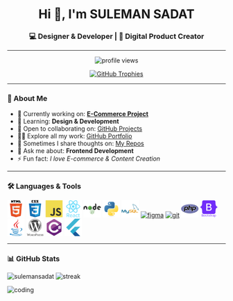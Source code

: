 <h1 align="center">Hi 👋, I'm SULEMAN SADAT</h1>
<h3 align="center">💻 Designer & Developer | 🎨 Digital Product Creator</h3>

---

<p align="center">
  <img src="https://komarev.com/ghpvc/?username=sulemansadat&label=Profile%20views&color=0e75b6&style=flat" alt="profile views" />
</p>

<p align="center">
  <a href="https://github.com/ryo-ma/github-profile-trophy">
    <img src="https://github-profile-trophy.vercel.app/?username=sulemansadat&theme=gruvbox&row=1&column=6&margin-w=10&margin-h=10" alt="GitHub Trophies" />
  </a>
</p>

---

### 🚀 About Me  
- 🔭 Currently working on: [**E-Commerce Project**](https://sulemansadat.github.io/eCommerce/)  
- 🌱 Learning: **Design & Development**  
- 👯 Open to collaborating on: [GitHub Projects](https://github.com/SulemanSadat/)  
- 👨‍💻 Explore all my work: [GitHub Portfolio](https://github.com/SulemanSadat/)  
- 📝 Sometimes I share thoughts on: [My Repos](https://github.com/SulemanSadat/)  
- 💬 Ask me about: **Frontend Development**  
- ⚡ Fun fact: *I love E-commerce & Content Creation*  

---

### 🛠️ Languages & Tools  
<p align="left">
  <a href="https://www.w3.org/html/" target="_blank"><img src="https://raw.githubusercontent.com/devicons/devicon/master/icons/html5/html5-original-wordmark.svg" alt="html5" width="40" height="40"/></a>
  <a href="https://www.w3schools.com/css/" target="_blank"><img src="https://raw.githubusercontent.com/devicons/devicon/master/icons/css3/css3-original-wordmark.svg" alt="css3" width="40" height="40"/></a>
  <a href="https://developer.mozilla.org/en-US/docs/Web/JavaScript" target="_blank"><img src="https://raw.githubusercontent.com/devicons/devicon/master/icons/javascript/javascript-original.svg" alt="javascript" width="40" height="40"/></a>
  <a href="https://reactjs.org/" target="_blank"><img src="https://raw.githubusercontent.com/devicons/devicon/master/icons/react/react-original-wordmark.svg" alt="react" width="40" height="40"/></a>
  <a href="https://nodejs.org" target="_blank"><img src="https://raw.githubusercontent.com/devicons/devicon/master/icons/nodejs/nodejs-original-wordmark.svg" alt="nodejs" width="40" height="40"/></a>
  <a href="https://www.python.org" target="_blank"><img src="https://raw.githubusercontent.com/devicons/devicon/master/icons/python/python-original.svg" alt="python" width="40" height="40"/></a>
  <a href="https://www.mysql.com/" target="_blank"><img src="https://raw.githubusercontent.com/devicons/devicon/master/icons/mysql/mysql-original-wordmark.svg" alt="mysql" width="40" height="40"/></a>
  <a href="https://www.figma.com/" target="_blank"><img src="https://www.vectorlogo.zone/logos/figma/figma-icon.svg" alt="figma" width="40" height="40"/></a>
  <a href="https://git-scm.com/" target="_blank"><img src="https://www.vectorlogo.zone/logos/git-scm/git-scm-icon.svg" alt="git" width="40" height="40"/></a>
  <a href="https://www.php.net" target="_blank"><img src="https://raw.githubusercontent.com/devicons/devicon/master/icons/php/php-original.svg" alt="php" width="40" height="40"/></a>
  <a href="https://getbootstrap.com" target="_blank"><img src="https://raw.githubusercontent.com/devicons/devicon/master/icons/bootstrap/bootstrap-plain-wordmark.svg" alt="bootstrap" width="40" height="40"/></a>
  <a href="https://www.java.com" target="_blank"><img src="https://raw.githubusercontent.com/devicons/devicon/master/icons/java/java-original.svg" alt="java" width="40" height="40"/></a>
  <a href="https://wordpress.org/" target="_blank"><img src="https://raw.githubusercontent.com/devicons/devicon/master/icons/wordpress/wordpress-plain-wordmark.svg" alt="wordpress" width="40" height="40"/></a>
  <a href="https://learn.microsoft.com/en-us/dotnet/csharp/" target="_blank"><img src="https://raw.githubusercontent.com/devicons/devicon/master/icons/csharp/csharp-original.svg" alt="csharp" width="40" height="40"/></a>
  <a href="https://flutter.dev" target="_blank"><img src="https://raw.githubusercontent.com/devicons/devicon/master/icons/flutter/flutter-original.svg" alt="flutter" width="40" height="40"/></a>

</p>

---

### 📊 GitHub Stats  
<p align="left">
  <img src="https://github-readme-stats.vercel.app/api?username=sulemansadat&show_icons=true&theme=radical" alt="sulemansadat" />
  <img src="https://github-readme-streak-stats.herokuapp.com/?user=sulemansadat&theme=radical" alt="streak" />
</p>

<p><img align='left' alt='coding' width='300' src="https://cdn.dribbble.com/users/1019864/screenshots/3079099/media/9e5055da2ee6c899aab9403ceb7d0dc3.gif"></p>
